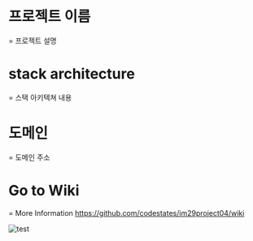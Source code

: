 # 프로젝트 이름
=
프로젝트 설명

# stack architecture
=
스택 아키텍쳐 내용

# 도메인
=
도메인 주소

# Go to Wiki
=
More Information
https://github.com/codestates/im29project04/wiki

![test](https://user-images.githubusercontent.com/81743424/127864219-146ac5dd-a577-4a79-8ff6-2b63cec6f798.png)

